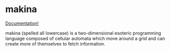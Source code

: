 # makina

[Documentation!](https://esolangs.org/wiki/Makina)

makina (spelled all lowercase) is a two-dimensional esoteric programming language composed of cellular automata which move around a grid and can create more of themselves to fetch information.
